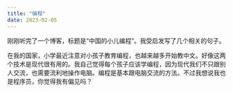 ```yaml
---
title: "编程"
date: 2023-02-05
---
```


刚刚听完了一个博客，标题是“中国的小儿编程”。我受启发写了几个相关的句子。

在我的国家，小学最近注意对小孩子教育编程，也越来越多开始教中文。好像这两个技术是现代很有用的。我自己觉得每个孩子应该学编程，因为现代我们不只跟别人交流，也需要流利地操作电脑。编程是基本跟电脑交流的方法。不过我想说我也是程序员，你觉得我有偏见吗？

